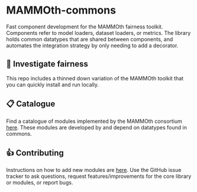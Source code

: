 # MAMMOth-commons

Fast component development for the MAMMOth fairness toolkit.
Components refer to model loaders, dataset loaders, or metrics.
The library holds common datatypes that are shared between
components, and automates the integration strategy by only
needing to add a decorator.

## :microscope: Investigate fairness

This repo includes a thinned down variation of the MAMMOth toolkit
that you can quickly install and run locally.

## :clipboard: Catalogue

Find a catalogue of modules implemented by the MAMMOth consortium
[here](catalogue/README.md). These modules are developed by and
depend on datatypes found in commons.

## :thumbsup: Contributing

Instructions on how to add new modules are [here](CONTRIBUTING.md).
Use the GitHub issue tracker to ask questions, request 
features/improvements for the core library or modules, or report bugs.
